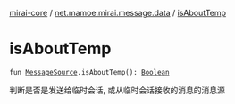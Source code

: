 [mirai-core](../index.md) / [net.mamoe.mirai.message.data](index.md) / [isAboutTemp](./is-about-temp.md)

# isAboutTemp

`fun `[`MessageSource`](-message-source/index.md)`.isAboutTemp(): `[`Boolean`](https://kotlinlang.org/api/latest/jvm/stdlib/kotlin/-boolean/index.html)

判断是否是发送给临时会话, 或从临时会话接收的消息的消息源

